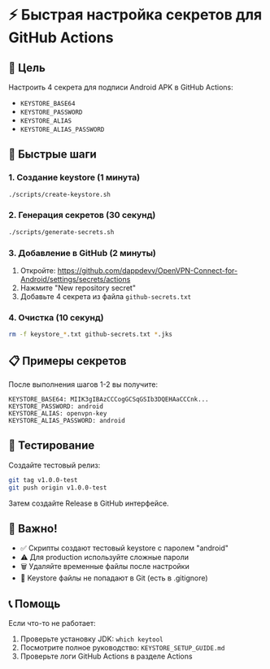 # ⚡ Быстрая настройка секретов для GitHub Actions

## 🎯 Цель

Настроить 4 секрета для подписи Android APK в GitHub Actions:

- `KEYSTORE_BASE64`
- `KEYSTORE_PASSWORD`
- `KEYSTORE_ALIAS`
- `KEYSTORE_ALIAS_PASSWORD`

## 🚀 Быстрые шаги

### 1. Создание keystore (1 минута)

```bash
./scripts/create-keystore.sh
```

### 2. Генерация секретов (30 секунд)

```bash
./scripts/generate-secrets.sh
```

### 3. Добавление в GitHub (2 минуты)

1. Откройте: https://github.com/dappdevv/OpenVPN-Connect-for-Android/settings/secrets/actions
2. Нажмите "New repository secret"
3. Добавьте 4 секрета из файла `github-secrets.txt`

### 4. Очистка (10 секунд)

```bash
rm -f keystore_*.txt github-secrets.txt *.jks
```

## 📋 Примеры секретов

После выполнения шагов 1-2 вы получите:

```
KEYSTORE_BASE64: MIIK3gIBAzCCCogGCSqGSIb3DQEHAaCCCnk...
KEYSTORE_PASSWORD: android
KEYSTORE_ALIAS: openvpn-key
KEYSTORE_ALIAS_PASSWORD: android
```

## 🧪 Тестирование

Создайте тестовый релиз:

```bash
git tag v1.0.0-test
git push origin v1.0.0-test
```

Затем создайте Release в GitHub интерфейсе.

## 🔐 Важно!

- ✅ Скрипты создают тестовый keystore с паролем "android"
- ⚠️ Для production используйте сложные пароли
- 🗑️ Удаляйте временные файлы после настройки
- 📁 Keystore файлы не попадают в Git (есть в .gitignore)

## 📞 Помощь

Если что-то не работает:

1. Проверьте установку JDK: `which keytool`
2. Посмотрите полное руководство: `KEYSTORE_SETUP_GUIDE.md`
3. Проверьте логи GitHub Actions в разделе Actions
